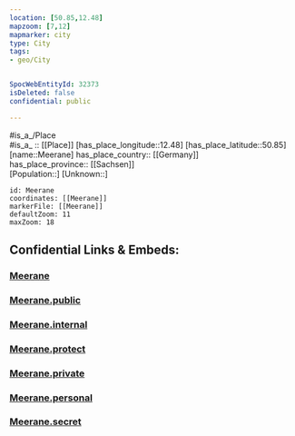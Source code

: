 ```yaml
---
location: [50.85,12.48] 
mapzoom: [7,12] 
mapmarker: city 
type: City
tags:
- geo/City


SpocWebEntityId: 32373
isDeleted: false
confidential: public

---
```

#is_a_/Place  
#is_a_ :: [[Place]] 
[has_place_longitude::12.48] 
[has_place_latitude::50.85] 
[name::Meerane] 
has_place_country:: [[Germany]]  
has_place_province:: [[Sachsen]]  
[Population::] 
[Unknown::] 


```leaflet
id: Meerane
coordinates: [[Meerane]] 
markerFile: [[Meerane]] 
defaultZoom: 11 
maxZoom: 18
```


## Confidential Links & Embeds: 

### [Meerane](/_Standards/Earth/Continent/Europe/Europe~Central/Germany/Germany~East/Sachsen/counties~Sachsen/Zwickau/cities~Zwickau/Meerane.md) 

### [Meerane.public](/_public/Earth/Continent/Europe/Europe~Central/Germany/Germany~East/Sachsen/counties~Sachsen/Zwickau/cities~Zwickau/Meerane.public.md) 

### [Meerane.internal](/_internal/Earth/Continent/Europe/Europe~Central/Germany/Germany~East/Sachsen/counties~Sachsen/Zwickau/cities~Zwickau/Meerane.internal.md) 

### [Meerane.protect](/_protect/Earth/Continent/Europe/Europe~Central/Germany/Germany~East/Sachsen/counties~Sachsen/Zwickau/cities~Zwickau/Meerane.protect.md) 

### [Meerane.private](/_private/Earth/Continent/Europe/Europe~Central/Germany/Germany~East/Sachsen/counties~Sachsen/Zwickau/cities~Zwickau/Meerane.private.md) 

### [Meerane.personal](/_personal/Earth/Continent/Europe/Europe~Central/Germany/Germany~East/Sachsen/counties~Sachsen/Zwickau/cities~Zwickau/Meerane.personal.md) 

### [Meerane.secret](/_secret/Earth/Continent/Europe/Europe~Central/Germany/Germany~East/Sachsen/counties~Sachsen/Zwickau/cities~Zwickau/Meerane.secret.md)

